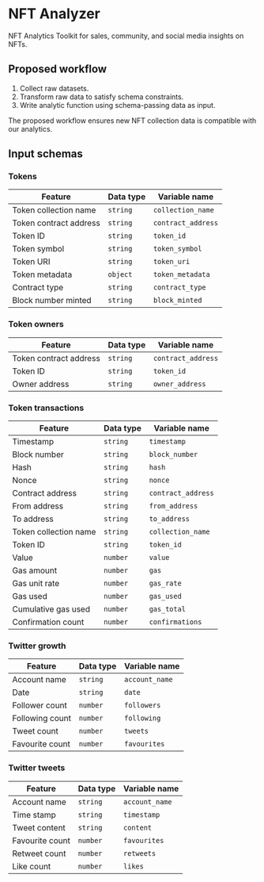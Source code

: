 # NFT Analyzer

NFT Analytics Toolkit for sales, community, and social media insights on NFTs.

## Proposed workflow

1. Collect raw datasets.
2. Transform raw data to satisfy schema constraints.
3. Write analytic function using schema-passing data as input.

The proposed workflow ensures new NFT collection data is compatible with our analytics.

## Input schemas

### Tokens

| Feature                | Data type | Variable name      |
| ---------------------- | --------- | ------------------ |
| Token collection name  | `string`  | `collection_name`  |
| Token contract address | `string`  | `contract_address` |
| Token ID               | `string`  | `token_id`         |
| Token symbol           | `string`  | `token_symbol`     |
| Token URI              | `string`  | `token_uri`        |
| Token metadata         | `object`  | `token_metadata`   |
| Contract type          | `string`  | `contract_type`    |
| Block number minted    | `string`  | `block_minted`     |

### Token owners

| Feature                | Data type | Variable name      |
| -------------------    | --------- | ------------------ |
| Token contract address | `string`  | `contract_address` |
| Token ID               | `string`  | `token_id`         |
| Owner address          | `string`  | `owner_address`    |

### Token transactions

| Feature               | Data type | Variable name      |
| --------------------- | --------- | ------------------ |
| Timestamp             | `string`  | `timestamp`        |
| Block number          | `string`  | `block_number`     |
| Hash                  | `string`  | `hash`             |
| Nonce                 | `string`  | `nonce`            |
| Contract address      | `string`  | `contract_address` |
| From address          | `string`  | `from_address`     |
| To address            | `string`  | `to_address`       |
| Token collection name | `string`  | `collection_name`  |
| Token ID              | `string`  | `token_id`         |
| Value                 | `number`  | `value`            |
| Gas amount            | `number`  | `gas`              |
| Gas unit rate         | `number`  | `gas_rate`         |
| Gas used              | `number`  | `gas_used`         |
| Cumulative gas used   | `number`  | `gas_total`        |
| Confirmation count    | `number`  | `confirmations`    |

### Twitter growth

| Feature         | Data type  | Variable name  |
| --------------- | ---------- | -------------- |
| Account name    | `string`   | `account_name` |
| Date            | `string`   | `date`         |
| Follower count  | `number`   | `followers`    |
| Following count | `number`   | `following`    |
| Tweet count     | `number`   | `tweets`       |
| Favourite count | `number`   | `favourites`   |

### Twitter tweets

| Feature         | Data type  | Variable name  |
| --------------- | ---------- | -------------- |
| Account name    | `string`   | `account_name` |
| Time stamp      | `string`   | `timestamp`    |
| Tweet content   | `string`   | `content`      |
| Favourite count | `number`   | `favourites`   |
| Retweet count   | `number`   | `retweets`     |
| Like count      | `number`   | `likes`        |
